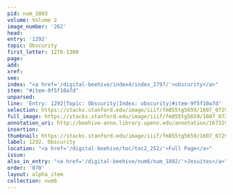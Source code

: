 ```yaml
---
pid: num_1803
volume: Volume 2
image_number: '262'
head:
entry: '1292'
topic: Obscurity
first_letter: 1276-1300
page:
add:
xref:
see:
index: "<a href='/digital-beehive/index4/index_2797/'>obscurity</a>"
item: "#item-9f5f10a7d"
unparsed:
line: 'Entry: 1292|Topic: Obscurity|Index: obscurity|#item-9f5f10a7d'
selection: https://stacks.stanford.edu/image/iiif/fm855tg5659/1607_0729/845,1749,2824,413/full/0/default.jpg
full_image: https://stacks.stanford.edu/image/iiif/fm855tg5659/1607_0729/full/full/0/default.jpg
annotation_uri: http://beehive-anno.library.upenn.edu/annotation/1673296711657
insertion:
thumbnail: https://stacks.stanford.edu/image/iiif/fm855tg5659/1607_0729/845,1749,600,180/250,/0/default.jpg
label: 1292. Obscurity
location: "<a href='/digital-beehive/toc/toc2_252/'>Full Page</a>"
issue:
also_in_entry: "<a href='/digital-beehive/num6/num_1802/'>Jesuites</a>"
order: '070'
layout: alpha_item
collection: num6
---
```

